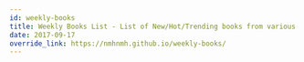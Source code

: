 ```yaml
---
id: weekly-books
title: Weekly Books List - List of New/Hot/Trending books from various sources, updated weekly
date: 2017-09-17
override_link: https://nmhnmh.github.io/weekly-books/
---
```

